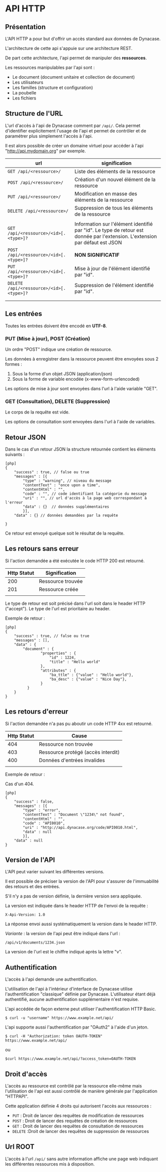 # API HTTP

## Présentation


L'API HTTP a pour but d'offrir un accès standard aux données de Dynacase.


L'architecture de cette api s'appuie sur une architecture REST.

De part cette architecture, l'api permet de manipuler des **ressources**.

Les ressources manipulables par l'api sont :

*   Le document (document unitaire et collection de document)
*   Les utilisateurs
*   Les familles (structure et configuration)
*   La poubelle
*   Les fichiers


## Structure de l'URL

L'url d'accès à l'api de Dynacase comment par `/api/`. Cela permet d'identifier
explicitement l'usage de l'api et permet de contrôler et de paramétrer plus
simplement l'accès à l'api.

Il est alors possible de créer un domaine virtuel pour accéder à l'api
"http://api.mydomain.org" par exemple.


|                   url                    |                                                        signification                                                        |
| ---------------------------------------- | --------------------------------------------------------------------------------------------------------------------------- |
| `GET /api/<ressource>/ `                 | Liste des éléments de la ressource                                                                                          |
| `POST /api/<ressource>/`                 | Création d'un nouvel élément de la ressource                                                                                |
| `PUT /api/<ressource>/`                  | Modification en masse des éléments de la ressource                                                                          |
| `DELETE /api/<ressource>/`               | Suppression de tous les éléments de la ressource                                                                            |
|                                          |                                                                                                                             |
| `GET /api/<ressource>/<id>[.<type>]?`    | Information sur l'élément identifié par "id". Le type de retour est donnée par l'extension. L'extension par défaut est JSON |
| `POST /api/<ressource>/<id>[.<type>]? `  | **NON SIGNIFICATIF**                                                                                                        |
| `PUT /api/<ressource>/<id>[.<type>]?`    | Mise à jour de l'élément identifié par "id".                                                                                |
| `DELETE /api/<ressource>/<id>[.<type>]?` | Suppression  de l'élément identifié par "id".                                                                               |
|                                          |                                                                                                                             |
|                                          |                                                                                                                             |



## Les entrées

Toutes les entrées doivent être encodé en **UTF-8**.

### PUT (Mise à jour), POST (Création)

Un ordre "POST" indique une création de ressource.

Les données à enregistrer dans la ressource peuvent être envoyées sous 2 formes :

1.  Sous la forme d'un objet JSON (application/json)
2.  Sous la forme de variable encodée (x-www-form-urlencoded)

Les options de mise à jour sont envoyées dans l'url à l'aide variable "GET".

### GET (Consultation), DELETE (Suppression)

Le corps de la requête est vide.

Les options de consultation sont envoyées dans l'url à l'aide de variables.

## Retour JSON

Dans le cas d'un retour JSON la structure retournée contient les éléments suivants :

    [php]
    {
        "success" : true, // false ou true
        "messages" : [{
            "type" : "warning", // niveau du message
            "contentText" : "once upon a time",
            "contentHtml" : "",
            "code" : "", // code identifiant la catégorie du message
            "uri" : "", // url d'accès à la page web correspondant à l'erreur
            "data" : {}  // données supplémentaires
            }],
        "data" : {} // données demandées par la requête
        
    }

Ce retour est envoyé quelque soit le résultat de la requête.

## Les retours sans erreur

Si l'action demandée a été exécutée le code HTTP 200 est retourné.

| Http Statut |   Signification   |
| ----------- | ----------------- |
|         200 | Ressource trouvée |
|         201 | Ressource créée   |
|             |                   |


Le type de retour est soit précisé dans l'url soit dans le header HTTP ("accept").
Le type de l'url est prioritaire au header.

Exemple de retour :

    [php]
    {
        "success" : true, // false ou true
        "messages" : [],
        "data" : {
            "document" : {
                    "properties" : {
                        "id" : 1224,
                        "title" : "Hello world"
                    },
                    "attributes" : {
                        "ba_ttle" : {"value" : "Hello world"},
                        "ba_desc" : {"value" : "Nice Day"},
                    }
              }
        }
    }



## Les retours d'erreur

Si l'action demandée n'a pas pu aboutir un code HTTP 4xx est retourné.

| Http Statut |               Cause                |
| ----------- | ---------------------------------- |
|         404 | Ressource non trouvée              |
|         403 | Ressource protégé (accès interdit) |
|         400 | Données d'entrées invalides        |
|             |                                    |


Exemple de retour :

Cas d'un 404.

    [php]
    {
        "success" : false, 
        "messages" : [{
            "type" : "error", 
            "contentText" : "Document \"1234\" not found",
            "contentHtml" : "",
            "code" : "API0010", 
            "uri" : "http://api.dynacase.org/code/API0010.html",
            "data" : null
            }],
        "data" : null
    }

## Version de l'API

L'API peut varier suivant les différentes versions.

Il est possible de préciser la version de l'API pour s'assurer de l'immuabilité
des retours et des entrées. 

S'il n'y a pas de version définie, la dernière version sera appliquée.

La version est indiquée dans le header HTTP de l'envoi de la requête :

    X-Api-Version: 1.0

La réponse envoi aussi systématiquement la version dans le header HTTP.


*Variante* : la version de l'api peut être indiqué dans l'url :

    /api/v1/documents/1234.json

La version de l'url est le chiffre indiqué après la lettre "v".

## Authentification

L'accès à l'api demande une authentification.

L'utilisation de l'api à l'intérieur d'interface de Dynacase utilise
l'authentification "classique" définie par Dynacase. L'utilisateur étant déjà
authentifié, aucune authentification supplémentaire n'est requise.

L'api accédée de façon externe peut utiliser l'authentification HTTP Basic.

    $ curl -u "username" https://www.example.net/api/

L'api supporte aussi l'authentification par "OAuth2" à l'aide d'un jeton. 

    $ curl -H "Authorization: token OAUTH-TOKEN" https://www.example.net/api/

ou 

    $curl https://www.example.net/api/?access_token=OAUTH-TOKEN

## Droit d'accès

L'accès au ressource est contrôlé par la ressource elle-même mais l'utilisation
de l'api est aussi contrôlé de manière générale par l'application "HTTPAPI".

Cette application définie 4 droits qui autorisent l'accès aux ressources :

*   `PUT` : Droit de lancer des requêtes de modification de ressources
*   `POST` : Droit de lancer des requêtes de création de ressources
*   `GET` : Droit de lancer des requêtes de consultation de ressources
*   `DELETE` :Droit de lancer des requêtes de suppression de ressources

## Url ROOT

L'accès à l'url `/api/` sans autre information affiche une page web indiquant
les différentes ressources mis à disposition.

